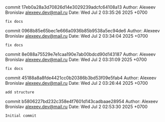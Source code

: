 commit 17eb0a28a3d70826d14e3029239adcfc64108a13
Author: Alexeev Bronislav <alexeev.dev@mail.ru>
Date:   Wed Jul 2 03:35:26 2025 +0700

    fix docs

commit 0968b85e65bec1e666a0936b85b9538a5ec94de6
Author: Alexeev Bronislav <alexeev.dev@mail.ru>
Date:   Wed Jul 2 03:34:04 2025 +0700

    fix docs

commit 8e088a75529e7e1caa190e7ab00bdcd90d143187
Author: Alexeev Bronislav <alexeev.dev@mail.ru>
Date:   Wed Jul 2 03:31:09 2025 +0700

    fix docs

commit 45188a8a8fde4421cc0b20386b3bd53f09e5fab4
Author: Alexeev Bronislav <alexeev.dev@mail.ru>
Date:   Wed Jul 2 03:26:44 2025 +0700

    add structure

commit b5806227bd232c358e4f7601d143cadbaae28954
Author: Alexeev Bronislav <alexeev.dev@mail.ru>
Date:   Wed Jul 2 02:53:30 2025 +0700

    Initial commit
